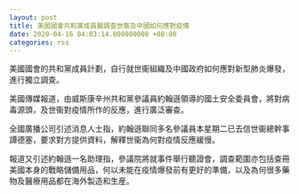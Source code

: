 ```yaml
---
layout: post
title: 美國國會共和黨成員擬調查世衞及中國如何應對疫情
date: 2020-04-16 04:03:14.000000000 +08:00
categories: rss
---
```


美國國會的共和黨成員計劃，自行就世衞組織及中國政府如何應對新型肺炎爆發，進行獨立調查。

美國傳媒報道，由威斯康辛州共和黨參議員約翰遜領導的國土安全委員會，將對病毒源頭，及世衞對疫情所作的反應，進行廣泛審查。

全國廣播公司引述消息人士指，約翰遜聯同多名參議員本星期二已去信世衞總幹事譚德塞，要求對方提供資料，解釋世衞為何對疫情反應緩慢。

報道又引述約翰遜一名助理指，參議院將就事件舉行聽證會，調查範圍亦包括查冊美國本身的戰略儲備用品，何以未能在疫情爆發前有更好的準備，以及為何很多藥物及醫療用品都在海外製造和生産。
